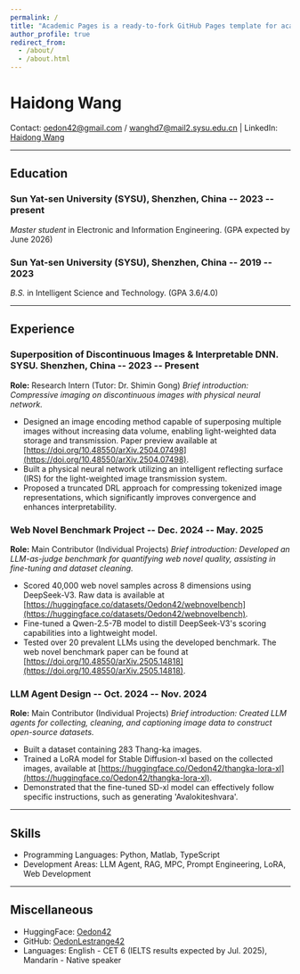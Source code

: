```yaml
---
permalink: /
title: "Academic Pages is a ready-to-fork GitHub Pages template for academic personal websites"
author_profile: true
redirect_from: 
  - /about/
  - /about.html
---
```


# Haidong Wang

Contact: oedon42@gmail.com / wanghd7@mail2.sysu.edu.cn | LinkedIn: [Haidong Wang](https://www.linkedin.com/in/billryan8)

---

## Education

### **Sun Yat-sen University (SYSU)**, Shenzhen, China -- 2023 -- present
*Master student* in Electronic and Information Engineering. (GPA expected by June 2026)

### **Sun Yat-sen University (SYSU)**, Shenzhen, China -- 2019 -- 2023
*B.S.* in Intelligent Science and Technology. (GPA 3.6/4.0)

---

## Experience

### **Superposition of Discontinuous Images & Interpretable DNN.** SYSU. Shenzhen, China -- 2023 -- Present
**Role:** Research Intern (Tutor: Dr. Shimin Gong)
*Brief introduction: Compressive imaging on discontinuous images with physical neural network.*
- Designed an image encoding method capable of superposing multiple images without increasing data volume, enabling light-weighted data storage and transmission. Paper preview available at [https://doi.org/10.48550/arXiv.2504.07498](https://doi.org/10.48550/arXiv.2504.07498).
- Built a physical neural network utilizing an intelligent reflecting surface (IRS) for the light-weighted image transmission system.
- Proposed a truncated DRL approach for compressing tokenized image representations, which significantly improves convergence and enhances interpretability.

### **Web Novel Benchmark Project** -- Dec. 2024 -- May. 2025
**Role:** Main Contributor (Individual Projects)
*Brief introduction: Developed an LLM-as-judge benchmark for quantifying web novel quality, assisting in fine-tuning and dataset cleaning.*
- Scored 40,000 web novel samples across 8 dimensions using DeepSeek-V3. Raw data is available at [https://huggingface.co/datasets/Oedon42/webnovelbench](https://huggingface.co/datasets/Oedon42/webnovelbench).
- Fine-tuned a Qwen-2.5-7B model to distill DeepSeek-V3's scoring capabilities into a lightweight model.
- Tested over 20 prevalent LLMs using the developed benchmark. The web novel benchmark paper can be found at [https://doi.org/10.48550/arXiv.2505.14818](https://doi.org/10.48550/arXiv.2505.14818).

### **LLM Agent Design** -- Oct. 2024 -- Nov. 2024
**Role:** Main Contributor (Individual Projects)
*Brief introduction: Created LLM agents for collecting, cleaning, and captioning image data to construct open-source datasets.*
- Built a dataset containing 283 Thang-ka images.
- Trained a LoRA model for Stable Diffusion-xl based on the collected images, available at [https://huggingface.co/Oedon42/thangka-lora-xl](https://huggingface.co/Oedon42/thangka-lora-xl).
- Demonstrated that the fine-tuned SD-xl model can effectively follow specific instructions, such as generating 'Avalokiteshvara'.

---

## Skills

- Programming Languages: Python, Matlab, TypeScript
- Development Areas: LLM Agent, RAG, MPC, Prompt Engineering, LoRA, Web Development

---

## Miscellaneous

- HuggingFace: [Oedon42](https://huggingface.co/Oedon42)
- GitHub: [OedonLestrange42](https://github.com/OedonLestrange42)
- Languages: English - CET 6 (IELTS results expected by Jul. 2025), Mandarin - Native speaker
